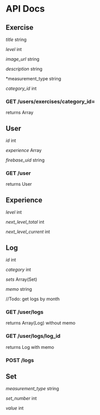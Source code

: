 # API Docs

## Exercise
*title* string

*level* int

*image_url* string

*description* string

*measurement_type string

*category_id* int

### GET /users/exercises/category_id=
returns Array<Exercise>

## User
*id* int

*experience* Array<Experience>

*firebase_uid* string

### GET /user
returns User

## Experience
*level* int

*next_level_total* int

*next_level_current* int

## Log
*id* int

*category* int

*sets* Array(Set) 

*memo* string

//Todo: get logs by month

### GET /user/logs
returns Array(Log) without memo

### GET /user/logs/log_id
returns Log with memo

### POST /logs

## Set
*measurement_type* string

*set_number* int

*value* int